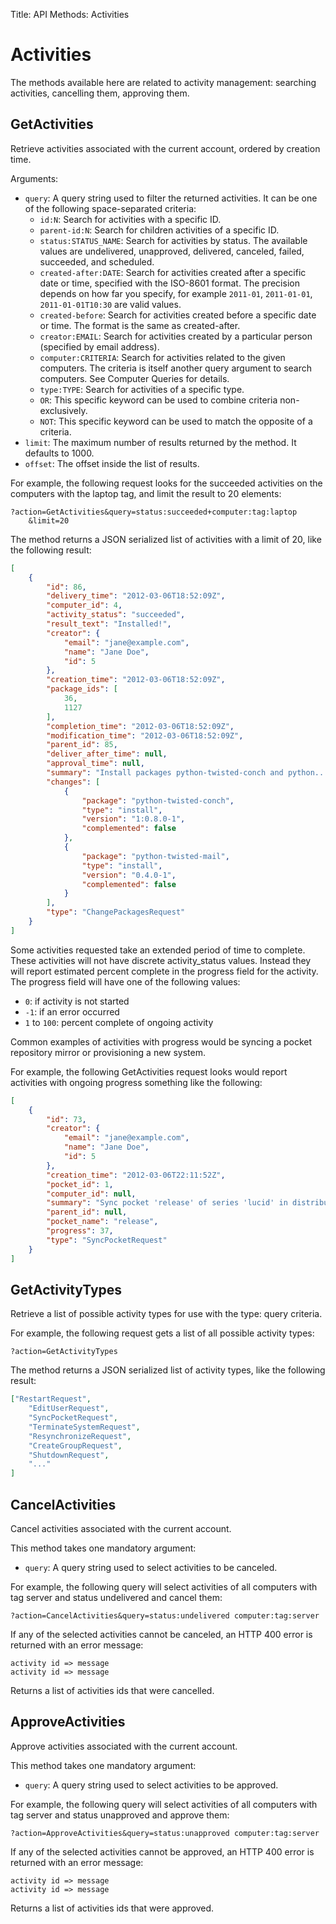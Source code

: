 Title: API Methods: Activities

# Activities

The methods available here are related to activity management: searching activities, cancelling them, approving them.

## GetActivities

Retrieve activities associated with the current account, ordered by creation time.

Arguments:

- `query`: A query string used to filter the returned activities. It can be one of the following space-separated criteria:
    - `id:N`: Search for activities with a specific ID.
    - `parent-id:N`: Search for children activities of a specific ID.
    - `status:STATUS_NAME`: Search for activities by status. The available values are undelivered, unapproved, delivered, canceled, failed, succeeded, and scheduled.
    - `created-after:DATE`: Search for activities created after a specific date or time, specified with the ISO-8601 format. The precision depends on how far you specify, for example `2011-01`, `2011-01-01`, `2011-01-01T10:30` are valid values.
    - `created-before`: Search for activities created before a specific date or time. The format is the same as created-after.
    - `creator:EMAIL`: Search for activities created by a particular person (specified by email address).
    - `computer:CRITERIA`: Search for activities related to the given computers. The criteria is itself another query argument to search computers. See Computer Queries for details.
    - `type:TYPE`: Search for activities of a specific type.
    - `OR`: This specific keyword can be used to combine criteria non-exclusively.
    - `NOT`: This specific keyword can be used to match the opposite of a criteria.
- `limit`: The maximum number of results returned by the method. It defaults to 1000.
- `offset`: The offset inside the list of results.

For example, the following request looks for the succeeded activities on the computers with the laptop tag, and limit the result to 20 elements:

```text
?action=GetActivities&query=status:succeeded+computer:tag:laptop
    &limit=20
```

The method returns a JSON serialized list of activities with a limit of 20, like the following result:

```JSON
[
    {
        "id": 86,
        "delivery_time": "2012-03-06T18:52:09Z",
        "computer_id": 4,
        "activity_status": "succeeded",
        "result_text": "Installed!",
        "creator": {
            "email": "jane@example.com",
            "name": "Jane Doe",
            "id": 5
        },
        "creation_time": "2012-03-06T18:52:09Z",
        "package_ids": [
            36,
            1127
        ],
        "completion_time": "2012-03-06T18:52:09Z",
        "modification_time": "2012-03-06T18:52:09Z",
        "parent_id": 85,
        "deliver_after_time": null,
        "approval_time": null,
        "summary": "Install packages python-twisted-conch and python...",
        "changes": [
            {
                "package": "python-twisted-conch",
                "type": "install",
                "version": "1:0.8.0-1",
                "complemented": false
            },
            {
                "package": "python-twisted-mail",
                "type": "install",
                "version": "0.4.0-1",
                "complemented": false
            }
        ],
        "type": "ChangePackagesRequest"
    }
]
```

Some activities requested take an extended period of time to complete. These activities will not have discrete activity_status values. Instead they will report estimated percent complete in the progress field for the activity. The progress field will have one of the following values:

- `0`: if activity is not started
- `-1`: if an error occurred
- `1` to `100`: percent complete of ongoing activity

Common examples of activities with progress would be syncing a pocket repository mirror or provisioning a new system.

For example, the following GetActivities request looks would report activities with ongoing progress something like the following:

```JSON
[
    {
        "id": 73,
        "creator": {
            "email": "jane@example.com",
            "name": "Jane Doe",
            "id": 5
        },
        "creation_time": "2012-03-06T22:11:52Z",
        "pocket_id": 1,
        "computer_id": null,
        "summary": "Sync pocket 'release' of series 'lucid' in distribution 'ubuntu'",
        "parent_id": null,
        "pocket_name": "release",
        "progress": 37,
        "type": "SyncPocketRequest"
    }
]
```

## GetActivityTypes

Retrieve a list of possible activity types for use with the type: query criteria.

For example, the following request gets a list of all possible activity types:

```text
?action=GetActivityTypes
```

The method returns a JSON serialized list of activity types, like the following result:

```JSON
["RestartRequest",
    "EditUserRequest",
    "SyncPocketRequest",
    "TerminateSystemRequest",
    "ResynchronizeRequest",
    "CreateGroupRequest",
    "ShutdownRequest",
    "..."
]
```

## CancelActivities

Cancel activities associated with the current account.

This method takes one mandatory argument:

- `query`: A query string used to select activities to be canceled.

For example, the following query will select activities of all computers with tag server and status undelivered and cancel them:

```text
?action=CancelActivities&query=status:undelivered computer:tag:server
```

If any of the selected activities cannot be canceled, an HTTP 400 error is returned with an error message:

```text
activity id => message 
activity id => message 
```

Returns a list of activities ids that were cancelled.

## ApproveActivities

Approve activities associated with the current account.

This method takes one mandatory argument:

- `query`: A query string used to select activities to be approved.

For example, the following query will select activities of all computers with tag server and status unapproved and approve them:

```text
?action=ApproveActivities&query=status:unapproved computer:tag:server
```

If any of the selected activities cannot be approved, an HTTP 400 error is returned with an error message:

```text
activity id => message 
activity id => message 
```

Returns a list of activities ids that were approved.